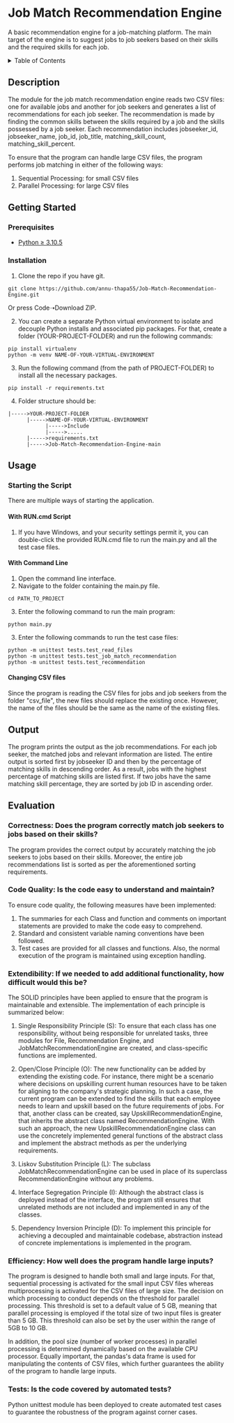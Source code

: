 # Job Match Recommendation Engine
A basic recommendation engine for a job-matching platform. The main target of the engine is to suggest jobs to job seekers based on their skills and the required skills for each job.

<!-- TABLE OF CONTENTS -->
<details>
  <summary>Table of Contents</summary>
  <ol>
    <li>
      <a href="#description">Description</a>
    </li>
    <li>
      <a href="#getting-started">Getting Started</a>
      <ul>
        <li><a href="#prerequisites">Prerequisites</a></li>
        <li><a href="#installation">Installation</a></li>
      </ul>
    </li>
    <li>
      <a href="#usage">Usage</a>
    </li>
    <li><a href="#output">Output</a></li>
    <li>
      <a href="#evaluation">Evaluation</a>
    </li>
  </ol>
</details>

## Description
The module for the job match recommendation engine reads two CSV files: one for available jobs and another for job seekers and generates a list of recommendations for each job seeker. The recommendation is made by finding the common skills between the skills required by a job and the skills possessed by a job seeker. Each recommendation includes jobseeker_id, jobseeker_name, job_id, job_title, matching_skill_count, matching_skill_percent.

To ensure that the program can handle large CSV files, the program performs job matching in either of the following ways:
1. Sequential Processing: for small CSV files
2. Parallel Processing: for large CSV files

## Getting Started

### Prerequisites
* [Python ≥ 3.10.5](https://www.python.org/downloads/)
  
### Installation 
1. Clone the repo if you have git.
```
git clone https://github.com/annu-thapa55/Job-Match-Recommendation-Engine.git
```
Or press Code➝Download ZIP.

2. You can create a separate Python virtual environment to isolate and decouple Python installs and associated pip packages. For that, create a folder (YOUR-PROJECT-FOLDER) and run the following commands:
```
pip install virtualenv 
python -m venv NAME-OF-YOUR-VIRTUAL-ENVIRONMENT
```
3. Run the following command (from the path of PROJECT-FOLDER) to install all the necessary packages. 
```
pip install -r requirements.txt
```
4. Folder structure should be:
```
|----->YOUR-PROJECT-FOLDER
      |----->NAME-OF-YOUR-VIRTUAL-ENVIRONMENT
            |----->Include
            |----->.....
      |----->requirements.txt
      |----->Job-Match-Recommendation-Engine-main
``` 
## Usage
### Starting the Script
There are multiple ways of starting the application.
#### With RUN.cmd Script
1. If you have Windows, and your security settings permit it, you can double-click the provided RUN.cmd file to run the main.py and all the test case files. 
#### With Command Line
1. Open the command line interface.
2. Navigate to the folder containing the main.py file.
```
cd PATH_TO_PROJECT
```
3. Enter the following command to run the main program:
```
python main.py
```
3. Enter the following commands to run the test case files:
```
python -m unittest tests.test_read_files
python -m unittest tests.test_job_match_recommendation
python -m unittest tests.test_recommendation
```
#### Changing CSV files
Since the program is reading the CSV files for jobs and job seekers from the folder "csv_file", the new files should replace the existing once. However, the name of the files should be the same as the name of the existing files. 

## Output
The program prints the output as the job recommendations. For each job seeker, the matched jobs and relevant information are listed. The entire output is sorted first by jobseeker ID and then by the percentage of matching skills in descending order. As a result, jobs with the highest percentage of matching skills are listed first. If two jobs have the same matching skill percentage, they are sorted by job ID in ascending order.

## Evaluation
### Correctness: Does the program correctly match job seekers to jobs based on their skills?
The program provides the correct output by accurately matching the job seekers to jobs based on their skills. Moreover, the entire job recommendations list is sorted as per the aforementioned sorting requirements.

### Code Quality: Is the code easy to understand and maintain?
To ensure code quality, the following measures have been implemented:
1. The summaries for each Class and function and comments on important statements are provided to make the code easy to comprehend. 
2. Standard and consistent variable naming conventions have been followed.
3. Test cases are provided for all classes and functions. Also, the normal execution of the program is maintained using exception handling. 

 ### Extendibility: If we needed to add additional functionality, how difficult would this be?
 The SOLID principles have been applied to ensure that the program is maintainable and extensible. The implementation of each principle is summarized below:
 1. Single Responsibility Principle (S): To ensure that each class has one responsibility, without being responsible for unrelated tasks, three modules for File, Recommendation Engine, and JobMatchRecommendationEngine are created, and class-specific functions are implemented.
    
 2. Open/Close Principle (O): The new functionality can be added by extending the existing code. For instance, there might be a scenario where decisions on upskilling current human resources have to be taken for aligning to the company's strategic planning. In such a case, the current program can be extended to find the skills that each employee needs to learn and upskill based on the future requirements of jobs. For that, another class can be created, say UpskillRecommendationEngine, that inherits the abstract class named RecommendationEngine. With such an approach, the new UpskillRecommendationEngine class can use the concretely implemented general functions of the abstract class and implement the abstract methods as per the underlying requirements.
    
 3. Liskov Substitution Principle (L): The subclass JobMatchRecommendationEngine can be used in place of its superclass RecommendationEngine without any problems.
    
 4. Interface Segregation Principle (I): Although the abstract class is deployed instead of the interface, the program still ensures that unrelated methods are not included and implemented in any of the classes.
    
 5. Dependency Inversion Principle (D): To implement this principle for achieving a decoupled and maintainable codebase, abstraction instead of concrete implementations is implemented in the program.

### Efficiency: How well does the program handle large inputs?
The program is designed to handle both small and large inputs. For that, sequential processing is activated for the small input CSV files whereas multiprocessing is activated for the CSV files of large size. The decision on which processing to conduct depends on the threshold for parallel processing. This threshold is set to a default value of 5 GB, meaning that parallel processing is employed if the total size of two input files is greater than 5 GB. This threshold can also be set by the user within the range of 5GB to 10 GB. 

In addition, the pool size (number of worker processes) in parallel processing is determined dynamically based on the available CPU processor. Equally important, the pandas's data frame is used for manipulating the contents of CSV files, which further guarantees the ability of the program to handle large inputs. 

### Tests: Is the code covered by automated tests?
Python unittest module has been deployed to create automated test cases to guarantee the robustness of the program against corner cases.  
